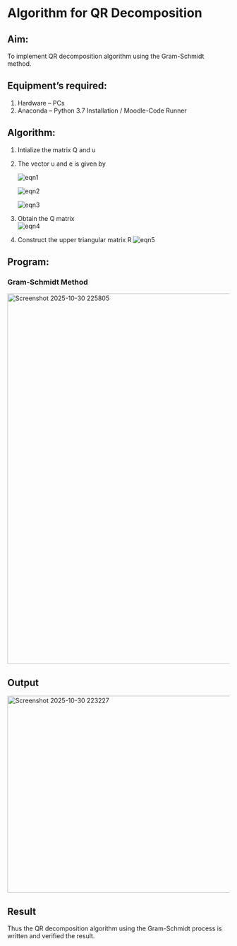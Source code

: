 # Algorithm for QR Decomposition
## Aim:
To implement QR decomposition algorithm using the Gram-Schmidt method.
## Equipment’s required:
1.	Hardware – PCs
2.	Anaconda – Python 3.7 Installation / Moodle-Code Runner
## Algorithm:
1.	Intialize the matrix Q and u
2.	The vector u and e is given by

    ![eqn1](./ex4.jpg)

    ![eqn2](./ex6.jpg)

    ![eqn3](./ex3.jpg)

3.	Obtain the Q matrix   
    ![eqn4](./ex1.jpg)
4.	Construct the upper triangular matrix R
    ![eqn5](./ex2.jpg)



## Program:
### Gram-Schmidt Method


<img width="812" height="837" alt="Screenshot 2025-10-30 225805" src="https://github.com/user-attachments/assets/ae3efa86-2456-42d3-92c1-7d89fa643de7" />








## Output

<img width="793" height="445" alt="Screenshot 2025-10-30 223227" src="https://github.com/user-attachments/assets/a160396d-68d7-48c1-a8ec-7fd619485481" />



## Result
Thus the QR decomposition algorithm using the Gram-Schmidt process is written and verified the result.
